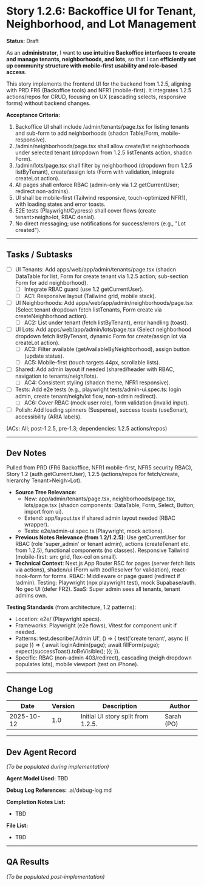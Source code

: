# Story 1.2.6: Backoffice UI for Tenant, Neighborhood, and Lot Management

**Status:** Draft

As an **administrator**,
I want to **use intuitive Backoffice interfaces to create and manage tenants, neighborhoods, and lots**,
so that I can **efficiently set up community structure with mobile-first usability and role-based access**.

This story implements the frontend UI for the backend from 1.2.5, aligning with PRD FR6 (Backoffice tools) and NFR1 (mobile-first). It integrates 1.2.5 actions/repos for CRUD, focusing on UX (cascading selects, responsive forms) without backend changes.

**Acceptance Criteria:**
1. Backoffice UI shall include /admin/tenants/page.tsx for listing tenants and sub-form to add neighborhoods (shadcn Table/Form, mobile-responsive).
2. /admin/neighborhoods/page.tsx shall allow create/list neighborhoods under selected tenant (dropdown from 1.2.5 listTenants action, shadcn Form).
3. /admin/lots/page.tsx shall filter by neighborhood (dropdown from 1.2.5 listByTenant), create/assign lots (Form with validation, integrate createLot action).
4. All pages shall enforce RBAC (admin-only via 1.2 getCurrentUser; redirect non-admins).
5. UI shall be mobile-first (Tailwind responsive, touch-optimized NFR1), with loading states and error toasts.
6. E2E tests (Playwright/Cypress) shall cover flows (create tenant>neigh>lot, RBAC denial).
7. No direct messaging; use notifications for success/errors (e.g., "Lot created").

---

## Tasks / Subtasks
- [ ] UI Tenants: Add apps/web/app/admin/tenants/page.tsx (shadcn DataTable for list, Form for create tenant via 1.2.5 action; sub-section Form for add neighborhood).
  - [ ] Integrate RBAC guard (use 1.2 getCurrentUser).
  - [ ] AC1: Responsive layout (Tailwind grid, mobile stack).
- [ ] UI Neighborhoods: Add apps/web/app/admin/neighborhoods/page.tsx (Select tenant dropdown fetch listTenants, Form create via createNeighborhood action).
  - [ ] AC2: List under tenant (fetch listByTenant), error handling (toast).
- [ ] UI Lots: Add apps/web/app/admin/lots/page.tsx (Select neighborhood dropdown fetch listByTenant, dynamic Form for create/assign lot via createLot action).
  - [ ] AC3: Filter available (getAvailableByNeighborhood), assign button (update status).
  - [ ] AC5: Mobile-first (touch targets 44px, scrollable lists).
- [ ] Shared: Add admin layout if needed (shared/header with RBAC, navigation to tenants/neigh/lots).
  - [ ] AC4: Consistent styling (shadcn theme, NFR1 responsive).
- [ ] Tests: Add e2e tests (e.g., playwright tests/admin-ui.spec.ts: login admin, create tenant/neigh/lot flow, non-admin redirect).
  - [ ] AC6: Cover RBAC (mock user role), form validation (invalid input).
- [ ] Polish: Add loading spinners (Suspense), success toasts (useSonar), accessibility (ARIA labels).

(ACs: All; post-1.2.5, pre-1.3; dependencies: 1.2.5 actions/repos)

---

## Dev Notes
Pulled from PRD (FR6 Backoffice, NFR1 mobile-first, NFR5 security RBAC), Story 1.2 (auth getCurrentUser), 1.2.5 (actions/repos for fetch/create, hierarchy Tenant>Neigh>Lot).

- **Source Tree Relevance**: 
  - New: app/admin/tenants/page.tsx, neighborhoods/page.tsx, lots/page.tsx (shadcn components: DataTable, Form, Select, Button; import from ui).
  - Extend: app/layout.tsx if shared admin layout needed (RBAC wrapper).
  - Tests: e2e/admin-ui.spec.ts (Playwright, mock actions).
- **Previous Notes Relevance (from 1.2/1.2.5)**: Use getCurrentUser for RBAC (role 'super_admin' or tenant admin), actions (createTenant etc. from 1.2.5), functional components (no classes). Responsive Tailwind (mobile-first: sm: grid, flex-col on small).
- **Technical Context**: Next.js App Router RSC for pages (server fetch lists via actions), shadcn/ui (Form with zodResolver for validation), react-hook-form for forms. RBAC: Middleware or page guard (redirect if !admin). Testing: Playwright (npx playwright test), mock Supabase/auth. No geo UI (defer FR2). SaaS: Super admin sees all tenants, tenant admins own.

**Testing Standards** (from architecture, 1.2 patterns):
- Location: e2e/ (Playwright specs).
- Frameworks: Playwright (e2e flows), Vitest for component unit if needed.
- Patterns: test.describe('Admin UI', () => { test('create tenant', async ({ page }) => { await loginAdmin(page); await fillForm(page); expect(successToast).toBeVisible(); }); }).
- Specific: RBAC (non-admin 403/redirect), cascading (neigh dropdown populates lots), mobile viewport (test on iPhone).

---

## Change Log
| Date       | Version | Description                          | Author    |
|------------|---------|--------------------------------------|-----------|
| 2025-10-12 | 1.0     | Initial UI story split from 1.2.5.   | Sarah (PO)|

---

## Dev Agent Record
*(To be populated during implementation)*

**Agent Model Used:** TBD

**Debug Log References:** .ai/debug-log.md

**Completion Notes List:** 
- TBD

**File List:** 
- TBD

---

## QA Results
*(To be populated post-implementation)*
